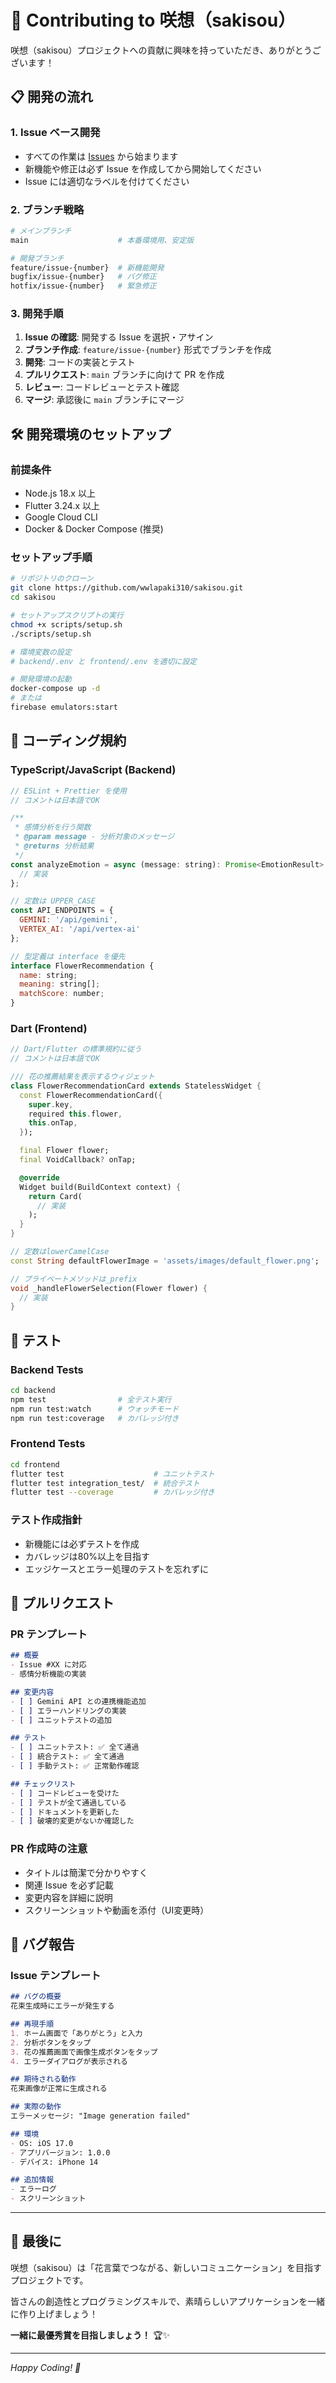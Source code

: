 # 🤝 Contributing to 咲想（sakisou）

咲想（sakisou）プロジェクトへの貢献に興味を持っていただき、ありがとうございます！

## 📋 開発の流れ

### 1. Issue ベース開発
- すべての作業は [Issues](https://github.com/wwlapaki310/sakisou/issues) から始まります
- 新機能や修正は必ず Issue を作成してから開始してください
- Issue には適切なラベルを付けてください

### 2. ブランチ戦略
```bash
# メインブランチ
main                    # 本番環境用、安定版

# 開発ブランチ
feature/issue-{number}  # 新機能開発
bugfix/issue-{number}   # バグ修正
hotfix/issue-{number}   # 緊急修正
```

### 3. 開発手順
1. **Issue の確認**: 開発する Issue を選択・アサイン
2. **ブランチ作成**: `feature/issue-{number}` 形式でブランチを作成
3. **開発**: コードの実装とテスト
4. **プルリクエスト**: `main` ブランチに向けて PR を作成
5. **レビュー**: コードレビューとテスト確認
6. **マージ**: 承認後に `main` ブランチにマージ

## 🛠️ 開発環境のセットアップ

### 前提条件
- Node.js 18.x 以上
- Flutter 3.24.x 以上
- Google Cloud CLI
- Docker & Docker Compose (推奨)

### セットアップ手順
```bash
# リポジトリのクローン
git clone https://github.com/wwlapaki310/sakisou.git
cd sakisou

# セットアップスクリプトの実行
chmod +x scripts/setup.sh
./scripts/setup.sh

# 環境変数の設定
# backend/.env と frontend/.env を適切に設定

# 開発環境の起動
docker-compose up -d
# または
firebase emulators:start
```

## 📝 コーディング規約

### TypeScript/JavaScript (Backend)
```javascript
// ESLint + Prettier を使用
// コメントは日本語でOK

/**
 * 感情分析を行う関数
 * @param message - 分析対象のメッセージ
 * @returns 分析結果
 */
const analyzeEmotion = async (message: string): Promise<EmotionResult> => {
  // 実装
};

// 定数は UPPER_CASE
const API_ENDPOINTS = {
  GEMINI: '/api/gemini',
  VERTEX_AI: '/api/vertex-ai'
};

// 型定義は interface を優先
interface FlowerRecommendation {
  name: string;
  meaning: string[];
  matchScore: number;
}
```

### Dart (Frontend)
```dart
// Dart/Flutter の標準規約に従う
// コメントは日本語でOK

/// 花の推薦結果を表示するウィジェット
class FlowerRecommendationCard extends StatelessWidget {
  const FlowerRecommendationCard({
    super.key,
    required this.flower,
    this.onTap,
  });

  final Flower flower;
  final VoidCallback? onTap;

  @override
  Widget build(BuildContext context) {
    return Card(
      // 実装
    );
  }
}

// 定数はlowerCamelCase
const String defaultFlowerImage = 'assets/images/default_flower.png';

// プライベートメソッドは_prefix
void _handleFlowerSelection(Flower flower) {
  // 実装
}
```

## 🧪 テスト

### Backend Tests
```bash
cd backend
npm test                # 全テスト実行
npm run test:watch      # ウォッチモード
npm run test:coverage   # カバレッジ付き
```

### Frontend Tests
```bash
cd frontend
flutter test                    # ユニットテスト
flutter test integration_test/  # 統合テスト
flutter test --coverage         # カバレッジ付き
```

### テスト作成指針
- 新機能には必ずテストを作成
- カバレッジは80%以上を目指す
- エッジケースとエラー処理のテストを忘れずに

## 🔄 プルリクエスト

### PR テンプレート
```markdown
## 概要
- Issue #XX に対応
- 感情分析機能の実装

## 変更内容
- [ ] Gemini API との連携機能追加
- [ ] エラーハンドリングの実装
- [ ] ユニットテストの追加

## テスト
- [ ] ユニットテスト: ✅ 全て通過
- [ ] 統合テスト: ✅ 全て通過
- [ ] 手動テスト: ✅ 正常動作確認

## チェックリスト
- [ ] コードレビューを受けた
- [ ] テストが全て通過している
- [ ] ドキュメントを更新した
- [ ] 破壊的変更がないか確認した
```

### PR 作成時の注意
- タイトルは簡潔で分かりやすく
- 関連 Issue を必ず記載
- 変更内容を詳細に説明
- スクリーンショットや動画を添付（UI変更時）

## 🐛 バグ報告

### Issue テンプレート
```markdown
## バグの概要
花束生成時にエラーが発生する

## 再現手順
1. ホーム画面で「ありがとう」と入力
2. 分析ボタンをタップ
3. 花の推薦画面で画像生成ボタンをタップ
4. エラーダイアログが表示される

## 期待される動作
花束画像が正常に生成される

## 実際の動作
エラーメッセージ: "Image generation failed"

## 環境
- OS: iOS 17.0
- アプリバージョン: 1.0.0
- デバイス: iPhone 14

## 追加情報
- エラーログ
- スクリーンショット
```

---

## 🙏 最後に

咲想（sakisou）は「花言葉でつながる、新しいコミュニケーション」を目指すプロジェクトです。

皆さんの創造性とプログラミングスキルで、素晴らしいアプリケーションを一緒に作り上げましょう！

**一緒に最優秀賞を目指しましょう！** 🏆✨

---

*Happy Coding! 🌸*